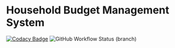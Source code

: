 # Household Budget Management System
[![Codacy Badge](https://app.codacy.com/project/badge/Grade/731f9c2a564f4025bc8a9f705ce5c5cc)](https://www.codacy.com/gh/Sagar-Mohan-Jadhav/HBM/dashboard?utm_source=github.com&amp;utm_medium=referral&amp;utm_content=Sagar-Mohan-Jadhav/HBM&amp;utm_campaign=Badge_Grade)
<img alt="GitHub Workflow Status (branch)" src="https://img.shields.io/github/workflow/status/Sagar-Mohan-Jadhav/stepin104280/CI/master?label=C%2FC%2B%2B%20CI">
